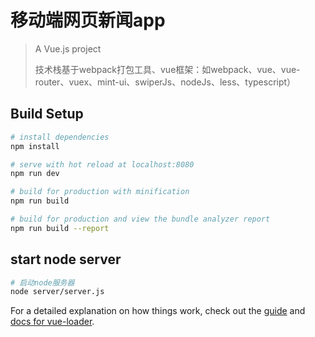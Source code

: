 # 移动端网页新闻app

> A Vue.js project
> 
> 技术栈基于webpack打包工具、vue框架：如webpack、vue、vue-router、vuex、mint-ui、swiperJs、nodeJs、less、typescript）

## Build Setup

``` bash
# install dependencies
npm install

# serve with hot reload at localhost:8080
npm run dev

# build for production with minification
npm run build

# build for production and view the bundle analyzer report
npm run build --report
```

## start node server

``` bash
# 启动node服务器
node server/server.js

```

For a detailed explanation on how things work, check out the [guide](http://vuejs-templates.github.io/webpack/) and [docs for vue-loader](http://vuejs.github.io/vue-loader).
